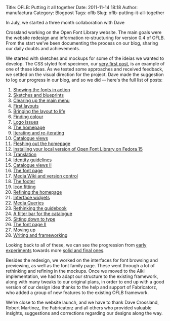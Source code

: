 Title: OFLB: Putting it all together
Date: 2011-11-14 18:18
Author: manufactura
Category: Blogpost
Tags: oflb
Slug: oflb-putting-it-all-together

<!--:en-->In July, we started a three month collaboration with Dave
Crossland working on the Open Font Library website. The main goals were
the website redesign and information re-structuring for version 0.4 of
OFLB.  
From the start we’ve been documenting the process on our blog, sharing
our daily doubts and achievements.

We started with sketches and mockups for some of the ideias we wanted to
develop. The CSS styled font specimen, our [very first
post](http://blog.manufacturaindependente.org/2011/07/showing-the-fonts-in-action),
is an example of one of these ideas. As we tested some approaches and
received feedback, we settled on the visual direction for the project.
Dave made the suggestion to log our progress in our blog, and so we did
-- here's the full list of posts:

1.  [Showing the fonts in
    action](http://blog.manufacturaindependente.org/2011/07/showing-the-fonts-in-action)
2.  [Sketches and
    blueprints](http://blog.manufacturaindependente.org/2011/07/oflb-sketches-and-blueprints)
3.  [Clearing up the main
    menu](http://blog.manufacturaindependente.org/2011/07/oflb-clearing-up-the-main-menu)
4.  [First
    layouts](http://blog.manufacturaindependente.org/2011/07/oflb-first-layouts)
5.  [Bringing the layout to
    life](http://blog.manufacturaindependente.org/2011/07/oflb-bringing-the-layout-to-life)
6.  [Finding
    colour](http://blog.manufacturaindependente.org/2011/07/oflb-finding-colour)
7.  [Logo
    issues](http://blog.manufacturaindependente.org/2011/07/oflb-logo-issues)
8.  [The
    homepage](http://blog.manufacturaindependente.org/2011/07/oflb-the-homepage)
9.  [Iterating and
    re-iterating](http://blog.manufacturaindependente.org/2011/07/oflb-iterating-and-re-iterating)
10. [Catalogue
    views](http://blog.manufacturaindependente.org/2011/07/oflb-catalogue-views)
11. [Fleshing out the
    homepage](http://blog.manufacturaindependente.org/2011/07/oflb-fleshing-out-the-home-page)
12. [Installing your local version of Open Font Library on Fedora
    15](http://blog.manufacturaindependente.org/2011/07/installing-your-local-version-of-open-font-library-on-fedora-15)
13. [Translation](http://blog.manufacturaindependente.org/2011/07/oflb-translation)
14. [Identity
    guidelines](http://blog.manufacturaindependente.org/2011/07/oflb-identity-guidelines)
15. [Catalogue views
    II](http://blog.manufacturaindependente.org/2011/07/oflb-catalogue-views-ii)
16. [The font
    page](http://blog.manufacturaindependente.org/2011/08/oflb-the-font-page)
17. [Media Wiki and version
    control](http://blog.manufacturaindependente.org/2011/08/oflb-mediawiki-and-version-control)
18. [The footer](http://blog.manufacturaindependente.org/2011/08/146)
19. [Icon
    fitting](http://blog.manufacturaindependente.org/2011/08/oflb-icon-fitting)
20. [Refining the
    homepage](http://blog.manufacturaindependente.org/2011/08/oflb-refining-the-homepage)
21. [Interface
    widgets](http://blog.manufacturaindependente.org/2011/08/oflb-interface-widgets)
22. [Media
    Queries](http://blog.manufacturaindependente.org/2011/08/oflb-media-queries)
23. [Rethinking the
    guidebook](http://blog.manufacturaindependente.org/2011/08/oflb-rethinking-the-guidebook)
24. [A filter bar for the
    catalogue](http://blog.manufacturaindependente.org/2011/08/oflb-a-filter-bar-for-the-catalogue)
25. [Sitting down to
    type](http://blog.manufacturaindependente.org/2011/08/oflb-sitting-down-to-type)
26. [The font page
    II](http://blog.manufacturaindependente.org/2011/08/oflb-the-font-page-ii)
27. [Moving
    up](http://blog.manufacturaindependente.org/2011/08/oflb-moving-up)
28. [Writing and
    frameworking](http://blog.manufacturaindependente.org/2011/08/oflb-writing-and-frameworking)

Looking back to all of these, we can see the progression from [early
experiments](http://blog.manufacturaindependente.org/2011/07/oflb-iterating-and-re-iterating)
towards more [solid and final
ones](http://blog.manufacturaindependente.org/2011/07/oflb-identity-guidelines).

Besides the redesign, we worked on the interfaces for font browsing and
previewing, as well as the font family page. These went through a lot of
rethinking and refining in the mockups. Once we moved to the Aiki
implementation, we had to adapt our structure to the existing framework,
along with many tweaks to our original plans, in order to end up with a
good version of our design idea thanks to the help and support of
Fabricatorz, who added a group of new features to the existing OFLB
framework.

We're close to the website launch, and we have to thank Dave Crossland,
Robert Martinez, the Fabricatorz and all others who provided valuable
insights, suggestions and corrections regarding our designs along the
way.

<!--:-->

